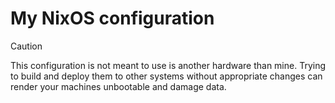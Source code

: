 # My NixOS configuration
> [!CAUTION]
> This configuration is not meant to use is another hardware than mine.
> Trying to build and deploy them to other systems without appropriate changes
> can render your machines unbootable and damage data.



